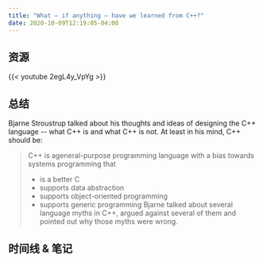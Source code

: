 ```yaml
---
title: "What – if anything – have we learned from C++?"
date: 2020-10-09T12:19:05-04:00
---
```


## 资源
{{< youtube 2egL4y_VpYg >}}

## 总结

Bjarne Stroustrup talked about his thoughts and ideas of designing the C++ language -- what C++ is and what C++ is not. At least in his mind, C++ should be:
> C++ is ageneral-purpose programming language with a bias towards systems programming that
> - is a better C
> - supports data abstraction
> - supports object-oriented programming
> - supports generic programming
Bjarne talked about several language myths in C++, argued against several of them and pointed out why those myths were wrong.

## 时间线 & 笔记


